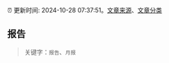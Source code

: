 :alarm_clock: 更新时间: 2024-10-28 07:37:51。[文章来源](/README.md)、[文章分类](/TAGS.md)

## 报告


> 关键字：`报告`、`月报`



